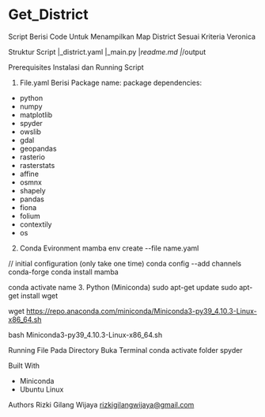 # Get_District
Script Berisi Code Untuk Menampilkan Map District Sesuai Kriteria Veronica

Struktur Script
|_district.yaml
|_main.py
|_readme.md
|_/output

Prerequisites
Instalasi dan Running Script
1. File.yaml Berisi Package
name: package
dependencies:
  - python
  - numpy
  - matplotlib
  - spyder
  - owslib
  - gdal
  - geopandas
  - rasterio
  - rasterstats
  - affine
  - osmnx
  - shapely
  - pandas
  - fiona
  - folium
  - contextily
  - os
2. Conda Evironment
mamba env create --file name.yaml

// initial configuration (only take one time)
conda config --add channels conda-forge
conda install mamba

conda activate name
3. Python (Miniconda)
sudo apt-get update
sudo apt-get install wget

wget https://repo.anaconda.com/miniconda/Miniconda3-py39_4.10.3-Linux-x86_64.sh

bash Miniconda3-py39_4.10.3-Linux-x86_64.sh
  
Running File
Pada Directory Buka Terminal
conda activate folder
spyder

Built With
- Miniconda 
- Ubuntu Linux

Authors
Rizki Gilang Wijaya
rizkigilangwijaya@gmail.com
